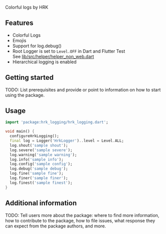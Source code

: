 <!-- 
This README describes the package. If you publish this package to pub.dev,
this README's contents appear on the landing page for your package.

For information about how to write a good package README, see the guide for
[writing package pages](https://dart.dev/guides/libraries/writing-package-pages). 

For general information about developing packages, see the Dart guide for
[creating packages](https://dart.dev/guides/libraries/create-library-packages)
and the Flutter guide for
[developing packages and plugins](https://flutter.dev/developing-packages). 
-->

Colorful logs by HRK

## Features

- Colorful Logs
- Emojis
- Support for log.debug()
- Root Logger is set to `Level.OFF` in Dart and Flutter Test  
  See [lib/src/helper/helper_non_web.dart][]
- Hierarchical logging is enabled

## Getting started

TODO: List prerequisites and provide or point to information on how to
start using the package.

## Usage

```dart
import 'package:hrk_logging/hrk_logging.dart';

void main() {
  configureHrkLogging();
  final log = Logger('HrkLogger')..level = Level.ALL;
  log.shout('sample shout');
  log.severe('sample severe');
  log.warning('sample warning');
  log.info('sample info');
  log.config('sample config');
  log.debug('sample debug');
  log.fine('sample fine');
  log.finer('sample finer');
  log.finest('sample finest');
}
```

## Additional information

TODO: Tell users more about the package: where to find more information, how to 
contribute to the package, how to file issues, what response they can expect 
from the package authors, and more.

[lib/src/helper/helper_non_web.dart]: lib/src/helper/helper_non_web.dart
